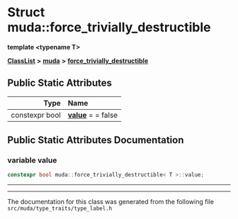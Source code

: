 

# Struct muda::force\_trivially\_destructible

**template &lt;typename T&gt;**



[**ClassList**](annotated.md) **>** [**muda**](namespacemuda.md) **>** [**force\_trivially\_destructible**](structmuda_1_1force__trivially__destructible.md)




























## Public Static Attributes

| Type | Name |
| ---: | :--- |
|  constexpr bool | [**value**](#variable-value)   = = false<br> |










































## Public Static Attributes Documentation




### variable value 

```C++
constexpr bool muda::force_trivially_destructible< T >::value;
```




<hr>

------------------------------
The documentation for this class was generated from the following file `src/muda/type_traits/type_label.h`

